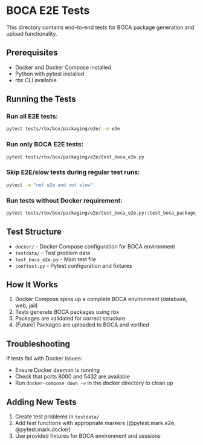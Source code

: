 # BOCA E2E Tests

This directory contains end-to-end tests for BOCA package generation and upload functionality.

## Prerequisites

- Docker and Docker Compose installed
- Python with pytest installed
- rbx CLI available

## Running the Tests

### Run all E2E tests:
```bash
pytest tests/rbx/box/packaging/e2e/ -m e2e
```

### Run only BOCA E2E tests:
```bash
pytest tests/rbx/box/packaging/e2e/test_boca_e2e.py
```

### Skip E2E/slow tests during regular test runs:
```bash
pytest -m "not e2e and not slow"
```

### Run tests without Docker requirement:
```bash
pytest tests/rbx/box/packaging/e2e/test_boca_e2e.py::test_boca_package_structure
```

## Test Structure

- `docker/` - Docker Compose configuration for BOCA environment
- `testdata/` - Test problem data
- `test_boca_e2e.py` - Main test file
- `conftest.py` - Pytest configuration and fixtures

## How It Works

1. Docker Compose spins up a complete BOCA environment (database, web, jail)
2. Tests generate BOCA packages using rbx
3. Packages are validated for correct structure
4. (Future) Packages are uploaded to BOCA and verified

## Troubleshooting

If tests fail with Docker issues:
- Ensure Docker daemon is running
- Check that ports 8000 and 5432 are available
- Run `docker-compose down -v` in the docker directory to clean up

## Adding New Tests

1. Create test problems in `testdata/`
2. Add test functions with appropriate markers (@pytest.mark.e2e, @pytest.mark.docker)
3. Use provided fixtures for BOCA environment and sessions